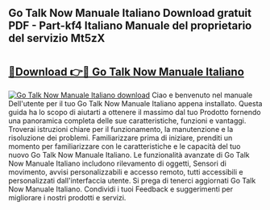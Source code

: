 ## Go Talk Now Manuale Italiano Download gratuit PDF - Part-kf4 Italiano Manuale del proprietario del servizio Mt5zX

# <h2><a href="http://df97ziv.blite.top/?on=Go+Talk+Now+Manuale+Italiano">🔗Download 👉🔴 Go Talk Now Manuale Italiano</a></h2>

[![Go Talk Now Manuale Italiano download](https://i.imgur.com/lujVjoI.png)](http://df97ziv.blite.top/?on=Go+Talk+Now+Manuale+Italiano)
Ciao e benvenuto nel manuale Dell'utente per il tuo Go Talk Now Manuale Italiano appena installato. Questa guida ha lo scopo di aiutarti a ottenere il massimo dal tuo Prodotto fornendo una panoramica completa delle sue caratteristiche, funzioni e vantaggi. Troverai istruzioni chiare per il funzionamento, la manutenzione e la risoluzione dei problemi. Familiarizzare prima di iniziare, prenditi un momento per familiarizzare con le caratteristiche e le capacità del tuo nuovo Go Talk Now Manuale Italiano. Le funzionalità avanzate di Go Talk Now Manuale Italiano includono rilevamento di oggetti, Sensori di movimento, avvisi personalizzabili e accesso remoto, tutti accessibili e personalizzati dall'interfaccia utente. Si prega di tenerci aggiornati Go Talk Now Manuale Italiano. Condividi i tuoi Feedback e suggerimenti per migliorare i nostri prodotti e servizi.
